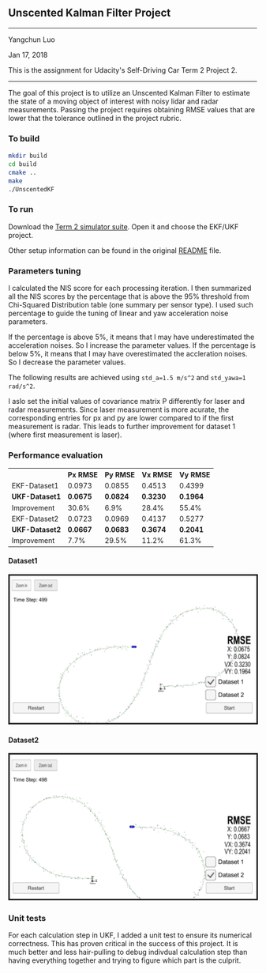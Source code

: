 ## Unscented Kalman Filter Project
---
Yangchun Luo

Jan 17, 2018

This is the assignment for Udacity's Self-Driving Car Term 2 Project 2.

---

The goal of this project is to utilize an Unscented Kalman Filter to estimate the state of a moving object of interest with noisy lidar and radar measurements. Passing the project requires obtaining RMSE values that are lower that the tolerance outlined in the project rubric.

### To build

```bash
mkdir build
cd build
cmake ..
make
./UnscentedKF
```

### To run

Download the [Term 2 simulator suite](https://github.com/udacity/self-driving-car-sim/releases). Open it and choose the EKF/UKF project.

Other setup information can be found in the original [README](README-orig.md) file.

### Parameters tuning

I calculated the NIS score for each processing iteration. I then summarized all the NIS scores by the percentage that is above the 95% threshold from Chi-Squared Distribution table (one summary per sensor type). I used such percentage to guide the tuning of linear and yaw acceleration noise parameters.  

If the percentage is above 5%, it means that I may have underestimated the acceleration noises. So I increase the parameter values. If the percentage is below 5%, it means that I may have overestimated the accleration noises. So I decrease the parameter values.

The following results are achieved using `std_a=1.5 m/s^2` and `std_yawa=1 rad/s^2`.

I aslo set the initial values of covariance matrix P differently for laser and radar measurements. Since laser measurement is more acurate, the corresponding entries for px and py are lower compared to if the first measurement is radar. This leads to further improvement for dataset 1 (where first measurement is laser).

### Performance evaluation

<table>
<tr><th><th>Px RMSE<th>Py RMSE<th>Vx RMSE<th>Vy RMSE
<tr><td>EKF-Dataset1<td>0.0973<td>0.0855<td>0.4513<td>0.4399
<tr><td><b>UKF-Dataset1<td><b>0.0675<td><b>0.0824<td><b>0.3230<td><b>0.1964
<tr><td>Improvement<td>30.6%<td>6.9%<td>28.4%<td>55.4%
<tr><td>EKF-Dataset2<td>0.0723<td>0.0969<td>0.4137<td>0.5277
<tr><td><b>UKF-Dataset2<td><b>0.0667<td><b>0.0683<td><b>0.3674<td><b>0.2041
<tr><td>Improvement<td>7.7%<td>29.5%<td>11.2%<td>61.3%
</table>

#### Dataset1
<img src="Docs/dataset1-result.jpg" width=500 border=3/>

#### Dataset2
<img src="Docs/dataset2-result.jpg" width=500 border=3/>

### Unit tests

For each calculation step in UKF, I added a unit test to ensure its numerical correctness. This has proven critical in the success of this project. It is much better and less hair-pulling to debug indivdual calculation step than having everything together and trying to figure which part is the culprit.  
